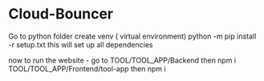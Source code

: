 # Cloud-Bouncer
Go to python folder
create venv ( virtual environment)
python -m pip install -r setup.txt
this will set up all dependencies 

now to run the website - 
go to TOOL/TOOL_APP/Backend then npm i
TOOL/TOOL_APP/Frontend/tool-app then npm i
